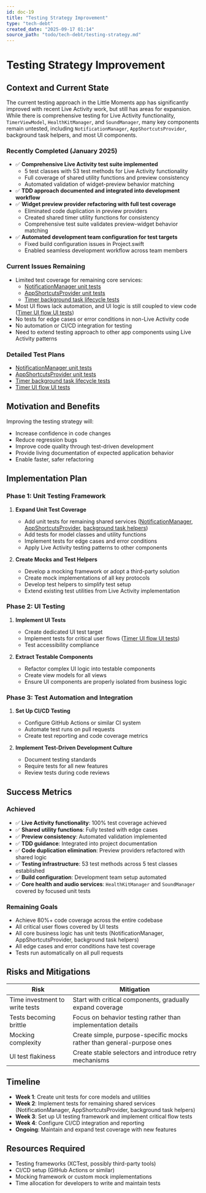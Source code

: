 ```yaml
---
id: doc-19
title: "Testing Strategy Improvement"
type: "tech-debt"
created_date: "2025-09-17 01:14"
source_path: "todo/tech-debt/testing-strategy.md"
---
```

# Testing Strategy Improvement

## Context and Current State

The current testing approach in the Little Moments app has significantly improved with recent Live Activity work, but still has areas for expansion. While there is comprehensive testing for Live Activity functionality, `TimerViewModel`, `HealthKitManager`, and `SoundManager`, many key components remain untested, including `NotificationManager`, `AppShortcutsProvider`, background task helpers, and most UI components.

### Recently Completed (January 2025)
- ✅ **Comprehensive Live Activity test suite implemented**
  - 5 test classes with 53 test methods for Live Activity functionality
  - Full coverage of shared utility functions and preview consistency
  - Automated validation of widget-preview behavior matching
- ✅ **TDD approach documented and integrated into development workflow**
- ✅ **Widget preview provider refactoring with full test coverage**
  - Eliminated code duplication in preview providers
  - Created shared timer utility functions for consistency
  - Comprehensive test suite validates preview-widget behavior matching
- ✅ **Automated development team configuration for test targets**
  - Fixed build configuration issues in Project.swift
  - Enabled seamless development workflow across team members

### Current Issues Remaining
- Limited test coverage for remaining core services:
  - [NotificationManager unit tests](<doc-15 - Spec-NotificationManager-Unit-Tests.md>)
  - [AppShortcutsProvider unit tests](<doc-11 - Spec-AppShortcutsProvider-Unit-Tests.md>)
  - [Timer background task lifecycle tests](<doc-20 - Spec-Timer-Background-Task-Tests.md>)
- Most UI flows lack automation, and UI logic is still coupled to view code ([Timer UI flow UI tests](<doc-21 - Spec-Timer-UI-Flow-UI-Tests.md>))
- No tests for edge cases or error conditions in non-Live Activity code
- No automation or CI/CD integration for testing
- Need to extend testing approach to other app components using Live Activity patterns

### Detailed Test Plans
- [NotificationManager unit tests](<doc-15 - Spec-NotificationManager-Unit-Tests.md>)
- [AppShortcutsProvider unit tests](<doc-11 - Spec-AppShortcutsProvider-Unit-Tests.md>)
- [Timer background task lifecycle tests](<doc-20 - Spec-Timer-Background-Task-Tests.md>)
- [Timer UI flow UI tests](<doc-21 - Spec-Timer-UI-Flow-UI-Tests.md>)

## Motivation and Benefits

Improving the testing strategy will:
- Increase confidence in code changes
- Reduce regression bugs
- Improve code quality through test-driven development
- Provide living documentation of expected application behavior
- Enable faster, safer refactoring

## Implementation Plan

### Phase 1: Unit Testing Framework

1. **Expand Unit Test Coverage**
   - Add unit tests for remaining shared services ([NotificationManager](<doc-15 - Spec-NotificationManager-Unit-Tests.md>), [AppShortcutsProvider](<doc-11 - Spec-AppShortcutsProvider-Unit-Tests.md>), [background task helpers](<doc-20 - Spec-Timer-Background-Task-Tests.md>))
   - Add tests for model classes and utility functions
   - Implement tests for edge cases and error conditions
   - Apply Live Activity testing patterns to other components

2. **Create Mocks and Test Helpers**
   - Develop a mocking framework or adopt a third-party solution
   - Create mock implementations of all key protocols
   - Develop test helpers to simplify test setup
   - Extend existing test utilities from Live Activity implementation

### Phase 2: UI Testing

1. **Implement UI Tests**
   - Create dedicated UI test target
   - Implement tests for critical user flows ([Timer UI flow UI tests](<doc-21 - Spec-Timer-UI-Flow-UI-Tests.md>))
   - Test accessibility compliance

2. **Extract Testable Components**
   - Refactor complex UI logic into testable components
   - Create view models for all views
   - Ensure UI components are properly isolated from business logic

### Phase 3: Test Automation and Integration

1. **Set Up CI/CD Testing**
   - Configure GitHub Actions or similar CI system
   - Automate test runs on pull requests
   - Create test reporting and code coverage metrics

2. **Implement Test-Driven Development Culture**
   - Document testing standards
   - Require tests for all new features
   - Review tests during code reviews

## Success Metrics

### Achieved
- ✅ **Live Activity functionality**: 100% test coverage achieved
- ✅ **Shared utility functions**: Fully tested with edge cases
- ✅ **Preview consistency**: Automated validation implemented
- ✅ **TDD guidance**: Integrated into project documentation
- ✅ **Code duplication elimination**: Preview providers refactored with shared logic
- ✅ **Testing infrastructure**: 53 test methods across 5 test classes established
- ✅ **Build configuration**: Development team setup automated
- ✅ **Core health and audio services**: `HealthKitManager` and `SoundManager` covered by focused unit tests

### Remaining Goals
- Achieve 80%+ code coverage across the entire codebase
- All critical user flows covered by UI tests
- All core business logic has unit tests (NotificationManager, AppShortcutsProvider, background task helpers)
- All edge cases and error conditions have test coverage
- Tests run automatically on all pull requests

## Risks and Mitigations

| Risk | Mitigation |
|------|------------|
| Time investment to write tests | Start with critical components, gradually expand coverage |
| Tests becoming brittle | Focus on behavior testing rather than implementation details |
| Mocking complexity | Create simple, purpose-specific mocks rather than general-purpose ones |
| UI test flakiness | Create stable selectors and introduce retry mechanisms |

## Timeline

- **Week 1**: Create unit tests for core models and utilities
- **Week 2**: Implement tests for remaining shared services (NotificationManager, AppShortcutsProvider, background task helpers)
- **Week 3**: Set up UI testing framework and implement critical flow tests
- **Week 4**: Configure CI/CD integration and reporting
- **Ongoing**: Maintain and expand test coverage with new features

## Resources Required

- Testing frameworks (XCTest, possibly third-party tools)
- CI/CD setup (GitHub Actions or similar)
- Mocking framework or custom mock implementations
- Time allocation for developers to write and maintain tests 
